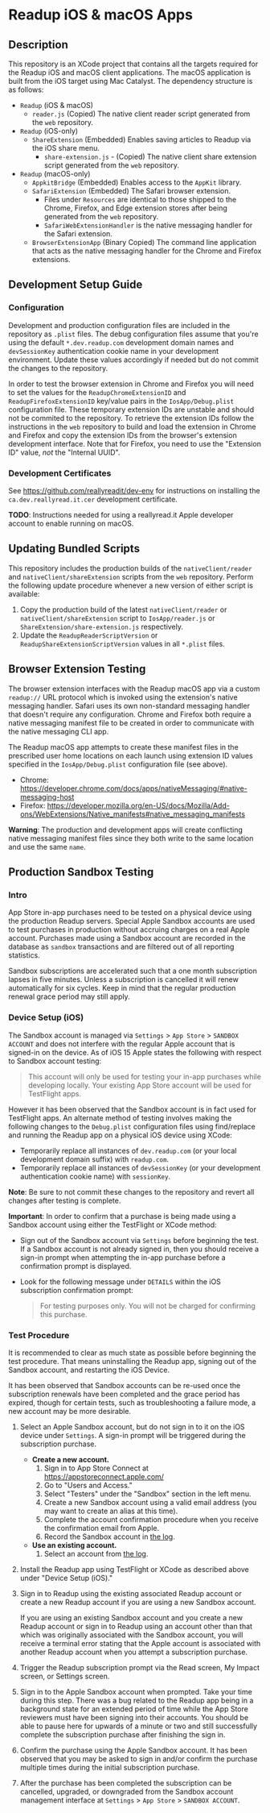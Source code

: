 # Readup iOS & macOS Apps
## Description
This repository is an XCode project that contains all the targets required for the Readup iOS and macOS client applications. The macOS application is built from the iOS target using Mac Catalyst. The dependency structure is as follows:
- `Readup` (iOS & macOS)
    - `reader.js` (Copied) The native client reader script generated from the `web` repository.
- `Readup` (iOS-only)
    - `ShareExtension` (Embedded) Enables saving articles to Readup via the iOS share menu.
	     - `share-extension.js` - (Copied) The native client share extension script generated from the `web` repository.
- `Readup` (macOS-only)
    - `AppkitBridge` (Embedded) Enables access to the `AppKit` library.
    - `SafariExtension` (Embedded) The Safari browser extension.
        - Files under `Resources` are identical to those shipped to the Chrome, Firefox, and Edge extension stores after being generated from the `web` repository.
        - `SafariWebExtensionHandler` is the native messaging handler for the Safari extension.
    - `BrowserExtensionApp` (Binary Copied) The command line application that acts as the native messaging handler for the Chrome and Firefox extensions.
## Development Setup Guide
### Configuration
Development and production configuration files are included in the repository as `.plist` files. The debug configuration files assume that you're using the default `*.dev.readup.com` development domain names and `devSessionKey` authentication cookie name in your development environment. Update these values accordingly if needed but do not commit the changes to the repository.

In order to test the browser extension in Chrome and Firefox you will need to set the values for the `ReadupChromeExtensionID` and `ReadupFirefoxExtensionID` key/value pairs in the `IosApp/Debug.plist` configuration file. These temporary extension IDs are unstable and should not be commited to the repository. To retrieve the extension IDs follow the instructions in the `web` repository to build and load the extension in Chrome and Firefox and copy the extension IDs from the browser's extension development interface. Note that for Firefox, you need to use the "Extension ID" value, _not_ the "Internal UUID".

### Development Certificates
See https://github.com/reallyreadit/dev-env for instructions on installing the `ca.dev.reallyread.it.cer` development certificate.

**TODO**: Instructions needed for using a reallyread.it Apple developer account to enable running on macOS.
## Updating Bundled Scripts
This repository includes the production builds of the `nativeClient/reader` and `nativeClient/shareExtension` scripts from the `web` repository. Perform the following update procedure whenever a new version of either script is available:
1. Copy the production build of the latest `nativeClient/reader` or `nativeClient/shareExtension` script to `IosApp/reader.js` or `ShareExtension/share-extension.js` respectively.
2. Update the `ReadupReaderScriptVersion` or `ReadupShareExtensionScriptVersion` values in all `*.plist` files.
## Browser Extension Testing
The browser extension interfaces with the Readup macOS app via a custom `readup://` URL protocol which is invoked using the extension's native messaging handler. Safari uses its own non-standard messaging handler that doesn't require any configuration. Chrome and Firefox both require a native messaging manifest file to be created in order to communicate with the native messaging CLI app.

The Readup macOS app attempts to create these manifest files in the prescribed user home locations on each launch using extension ID values specified in the `IosApp/Debug.plist` configuration file (see above).
- Chrome: https://developer.chrome.com/docs/apps/nativeMessaging/#native-messaging-host
- Firefox: https://developer.mozilla.org/en-US/docs/Mozilla/Add-ons/WebExtensions/Native_manifests#native_messaging_manifests

**Warning**: The production and development apps will create conflicting native messaging manifest files since they both write to the same location and use the same `name`.
## Production Sandbox Testing
### Intro
App Store in-app purchases need to be tested on a physical device using the production Readup servers. Special Apple Sandbox accounts are used to test purchases in production without accruing charges on a real Apple account. Purchases made using a Sandbox account are recorded in the database as `sandbox` transactions and are filtered out of all reporting statistics.

Sandbox subscriptions are accelerated such that a one month subscription lapses in five minutes. Unless a subscription is cancelled it will renew automatically for six cycles. Keep in mind that the regular production renewal grace period may still apply.
### Device Setup (iOS)
The Sandbox account is managed via `Settings` > `App Store` > `SANDBOX ACCOUNT` and does not interfere with the regular Apple account that is signed-in on the device.
As of iOS 15 Apple states the following with respect to Sandbox account testing:
> This account will only be used for testing your in-app purchases while developing locally. Your existing App Store account will be used for TestFlight apps.

However it has been observed that the Sandbox account is in fact used for TestFlight apps. An alternate method of testing involves making the following changes to the `Debug.plist` configuration files using find/replace and running the Readup app on a physical iOS device using XCode:
- Temporarily replace all instances of `dev.readup.com` (or your local development domain suffix) with `readup.com`.
- Temporarily replace all instances of `devSessionKey` (or your development authentication cookie name) with `sessionKey`.

**Note**: Be sure to not commit these changes to the repository and revert all changes after testing is complete.

**Important**: In order to confirm that a purchase is being made using a Sandbox account using either the TestFlight or XCode method:

- Sign out of the Sandbox account via `Settings` before beginning the test. If a Sandbox account is not already signed in, then you should receive a sign-in prompt when attempting the in-app purchase before a confirmation prompt is displayed.
- Look for the following message under `DETAILS` within the iOS subscription confirmation prompt:
  
    > For testing purposes only. You will not be charged for confirming this purchase.
### Test Procedure
It is recommended to clear as much state as possible before beginning the test procedure. That means uninstalling the Readup app, signing out of the Sandbox account, and restarting the iOS Device.

It has been observed that Sandbox accounts can be re-used once the subscription renewals have been completed and the grace period has expired, though for certain tests, such as troubleshooting a failure mode, a new account may be more desirable.

1. Select an Apple Sandbox account, but do not sign in to it on the iOS device under `Settings`. A sign-in prompt will be triggered during the subscription purchase.
    - **Create a new account.**
        1. Sign in to App Store Connect at https://appstoreconnect.apple.com/
        2. Go to "Users and Access."
        3. Select "Testers" under the "Sandbox" section in the left menu.
        4. Create a new Sandbox account using a valid email address (you may want to create an alias at this time).
        5. Complete the account confirmation procedure when you receive the confirmation email from Apple.
        6. Record the Sandbox account in [the log](https://docs.google.com/spreadsheets/d/1_CdZbTgx9kMPSqrrPvHY6laLf6LTsc_97TpwT7oIQN0/).
    - **Use an existing account.**
        1. Select an account from [the log](https://docs.google.com/spreadsheets/d/1_CdZbTgx9kMPSqrrPvHY6laLf6LTsc_97TpwT7oIQN0/).
2. Install the Readup app using TestFlight or XCode as described above under "Device Setup (iOS)."
3. Sign in to Readup using the existing associated Readup account or create a new Readup account if you are using a new Sandbox account.

    If you are using an existing Sandbox account and you create a new Readup account or sign in to Readup using an account other than that which was originally associated with the Sandbox account, you will receive a terminal error stating that the Apple account is associated with another Readup account when you attempt a subscription purchase.
4. Trigger the Readup subscription prompt via the Read screen, My Impact screen, or Settings screen.
6. Sign in to the Apple Sandbox account when prompted. Take your time during this step. There was a bug related to the Readup app being in a background state for an extended period of time while the App Store reviewers must have been signing into their accounts. You should be able to pause here for upwards of a minute or two and still successfully complete the subscription purchase after finishing the sign in.
7. Confirm the purchase using the Apple Sandbox account. It has been observed that you may be asked to sign in and/or confirm the purchase multiple times during the initial subscription purchase.
8. After the purchase has been completed the subscription can be cancelled, upgraded, or downgraded from the Sandbox account management interface at `Settings` > `App Store` > `SANDBOX ACCOUNT`.
